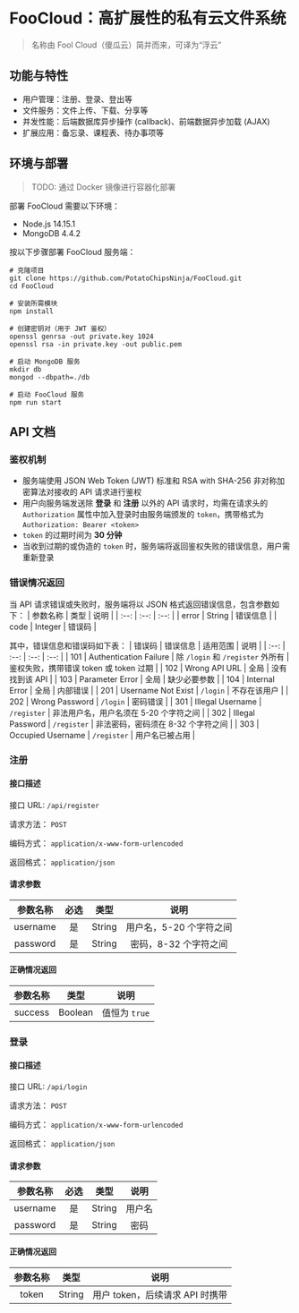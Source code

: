 # FooCloud：高扩展性的私有云文件系统
> 名称由 Fool Cloud（傻瓜云）简并而来，可译为“浮云”

## 功能与特性
- 用户管理：注册、登录、登出等
- 文件服务：文件上传、下载、分享等
- 并发性能：后端数据库异步操作 (callback)、前端数据异步加载 (AJAX)
- 扩展应用：备忘录、课程表、待办事项等

## 环境与部署
> TODO: 通过 Docker 镜像进行容器化部署

部署 FooCloud 需要以下环境：
- Node.js 14.15.1
- MongoDB 4.4.2

按以下步骤部署 FooCloud 服务端：
``` shell
# 克隆项目
git clone https://github.com/PotatoChipsNinja/FooCloud.git
cd FooCloud

# 安装所需模块
npm install

# 创建密钥对（用于 JWT 鉴权）
openssl genrsa -out private.key 1024
openssl rsa -in private.key -out public.pem

# 启动 MongoDB 服务
mkdir db
mongod --dbpath=./db

# 启动 FooCloud 服务
npm run start
```

## API 文档
### 鉴权机制
- 服务端使用 JSON Web Token (JWT) 标准和 RSA with SHA-256 非对称加密算法对接收的 API 请求进行鉴权
- 用户向服务端发送除 **登录** 和 **注册** 以外的 API 请求时，均需在请求头的 `Authorization` 属性中加入登录时由服务端颁发的 `token`，携带格式为 `Authorization: Bearer <token>`
- `token` 的过期时间为 **30 分钟**
- 当收到过期的或伪造的 `token` 时，服务端将返回鉴权失败的错误信息，用户需重新登录

### 错误情况返回
当 API 请求错误或失败时，服务端将以 JSON 格式返回错误信息，包含参数如下：
| 参数名称 | 类型 | 说明 |
| :--: | :--: | :--: |
| error | String | 错误信息 |
| code | Integer | 错误码 |

其中，错误信息和错误码如下表：
| 错误码 | 错误信息 | 适用范围 | 说明 |
| :--: | :--: | :--: | :--: |
| 101 | Authentication Failure | 除 `/login` 和 `/register` 外所有 | 鉴权失败，携带错误 token 或 token 过期 |
| 102 | Wrong API URL | 全局 | 没有找到该 API |
| 103 | Parameter Error | 全局 | 缺少必要参数 |
| 104 | Internal Error | 全局 | 内部错误 |
| 201 | Username Not Exist | `/login` | 不存在该用户 |
| 202 | Wrong Password | `/login` | 密码错误 |
| 301 | Illegal Username | `/register` | 非法用户名，用户名须在 5-20 个字符之间 |
| 302 | Illegal Password | `/register` | 非法密码，密码须在 8-32 个字符之间 |
| 303 | Occupied Username | `/register` | 用户名已被占用 |

### 注册
#### 接口描述
接口 URL: `/api/register`

请求方法： `POST`

编码方式： `application/x-www-form-urlencoded`

返回格式： `application/json`

#### 请求参数
| 参数名称 | 必选 | 类型 | 说明 |
| :--: | :--: | :--: | :--: |
| username | 是 | String | 用户名，5-20 个字符之间 |
| password | 是 | String | 密码，8-32 个字符之间 |

#### 正确情况返回
| 参数名称 | 类型 | 说明 |
| :--: | :--: | :--: |
| success | Boolean | 值恒为 `true` |

### 登录
#### 接口描述
接口 URL: `/api/login`

请求方法： `POST`

编码方式： `application/x-www-form-urlencoded`

返回格式： `application/json`

#### 请求参数
| 参数名称 | 必选 | 类型 | 说明 |
| :--: | :--: | :--: | :--: |
| username | 是 | String | 用户名 |
| password | 是 | String | 密码 |

#### 正确情况返回
| 参数名称 | 类型 | 说明 |
| :--: | :--: | :--: |
| token | String | 用户 token，后续请求 API 时携带 |

